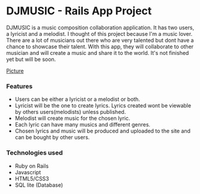 # DJMUSIC - Rails App Project

DJMUSIC is a music composition collaboration application. It has two users, a lyricist and a melodist. I thought of this project because I'm a music lover. There are a lot of musicians out there who are very talented but dont have a chance to showcase their talent. With this app, they will collaborate to other musician and will create a music and share it to the world. It's not finished yet but will be soon.

[Picture](img/djmusic.png)

### Features
- Users can be either a lyricist or a melodist or both.
- Lyricist will be the one to create lyrics. Lyrics created wont be viewable by others users(melodists) unless published.
- Melodist will create music for the chosen lyric.
- Each lyric can have many musics and different genres.
- Chosen lyrics and music will be produced and uploaded to the site and can be bought by other users.

### Technologies used
- Ruby on Rails
- Javascript
- HTML5/CSS3
- SQL lite (Database)

